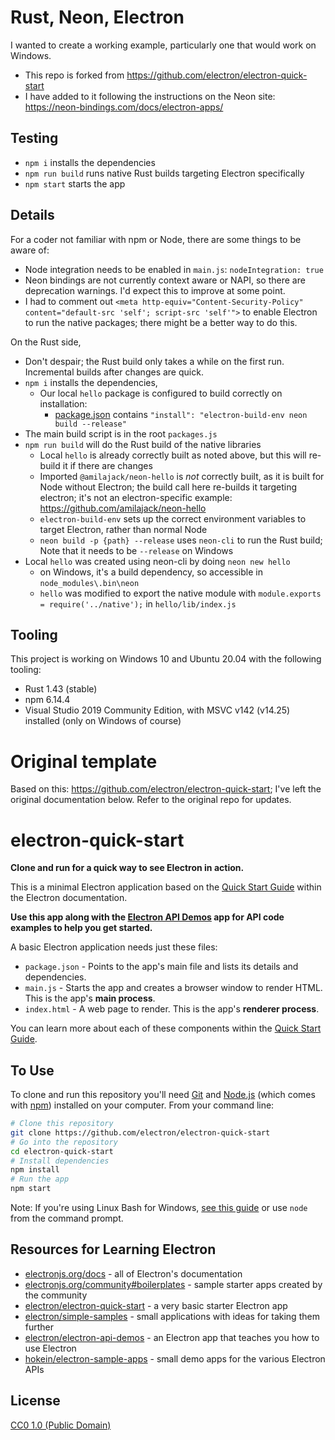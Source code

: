 # Rust, Neon, Electron

I wanted to create a working example, particularly one that would work on Windows. 

* This repo is forked from https://github.com/electron/electron-quick-start
* I have added to it following the instructions on the Neon site: https://neon-bindings.com/docs/electron-apps/

## Testing

* `npm i` installs the dependencies
* `npm run build` runs native Rust builds targeting Electron specifically
* `npm start` starts the app

## Details

For a coder not familiar with npm or Node, there are some things to be aware of: 

* Node integration needs to be enabled in `main.js`: `nodeIntegration: true`
* Neon bindings are not currently context aware or NAPI, so there are deprecation warnings. I'd expect this to improve at some point. 
* I had to comment out `<meta http-equiv="Content-Security-Policy" content="default-src 'self'; script-src 'self'">` to enable Electron to run the native packages; there might be a better way to do this.

On the Rust side, 

* Don't despair; the Rust build only takes a while on the first run. Incremental builds after changes are quick.
* `npm i` installs the dependencies, 
    * Our local `hello` package is configured to build correctly on installation:
        * [package.json](hello/package.json) contains `"install": "electron-build-env neon build --release"` 
* The main build script is in the root `packages.js`
* `npm run build` will do the Rust build of the native libraries
    * Local `hello` is already correctly built as noted above, but this will re-build it if there are changes
    * Imported `@amilajack/neon-hello` is *not* correctly built, as it is built for Node without Electron; the build call here re-builds it targeting electron; it's not an electron-specific example: https://github.com/amilajack/neon-hello
    * `electron-build-env` sets up the correct environment variables to target Electron, rather than normal Node
    * `neon build -p {path} --release` uses `neon-cli` to run the Rust build; Note that it needs to be `--release` on Windows
* Local `hello` was created using neon-cli by doing `neon new hello`
    * on Windows, it's a build dependency, so accessible in `node_modules\.bin\neon` 
    * `hello` was modified to export the native module with `module.exports = require('../native');` in `hello/lib/index.js`

## Tooling

This project is working on Windows 10 and Ubuntu 20.04 with the following tooling:

* Rust 1.43 (stable)
* npm 6.14.4
* Visual Studio 2019 Community Edition, with MSVC v142 (v14.25) installed (only on Windows of course)

# Original template

Based on this: https://github.com/electron/electron-quick-start; I've left the original documentation below. Refer to the original repo for updates.

# electron-quick-start

**Clone and run for a quick way to see Electron in action.**

This is a minimal Electron application based on the [Quick Start Guide](https://electronjs.org/docs/tutorial/quick-start) within the Electron documentation.

**Use this app along with the [Electron API Demos](https://electronjs.org/#get-started) app for API code examples to help you get started.**

A basic Electron application needs just these files:

- `package.json` - Points to the app's main file and lists its details and dependencies.
- `main.js` - Starts the app and creates a browser window to render HTML. This is the app's **main process**.
- `index.html` - A web page to render. This is the app's **renderer process**.

You can learn more about each of these components within the [Quick Start Guide](https://electronjs.org/docs/tutorial/quick-start).

## To Use

To clone and run this repository you'll need [Git](https://git-scm.com) and [Node.js](https://nodejs.org/en/download/) (which comes with [npm](http://npmjs.com)) installed on your computer. From your command line:

```bash
# Clone this repository
git clone https://github.com/electron/electron-quick-start
# Go into the repository
cd electron-quick-start
# Install dependencies
npm install
# Run the app
npm start
```

Note: If you're using Linux Bash for Windows, [see this guide](https://www.howtogeek.com/261575/how-to-run-graphical-linux-desktop-applications-from-windows-10s-bash-shell/) or use `node` from the command prompt.

## Resources for Learning Electron

- [electronjs.org/docs](https://electronjs.org/docs) - all of Electron's documentation
- [electronjs.org/community#boilerplates](https://electronjs.org/community#boilerplates) - sample starter apps created by the community
- [electron/electron-quick-start](https://github.com/electron/electron-quick-start) - a very basic starter Electron app
- [electron/simple-samples](https://github.com/electron/simple-samples) - small applications with ideas for taking them further
- [electron/electron-api-demos](https://github.com/electron/electron-api-demos) - an Electron app that teaches you how to use Electron
- [hokein/electron-sample-apps](https://github.com/hokein/electron-sample-apps) - small demo apps for the various Electron APIs

## License

[CC0 1.0 (Public Domain)](LICENSE.md)
